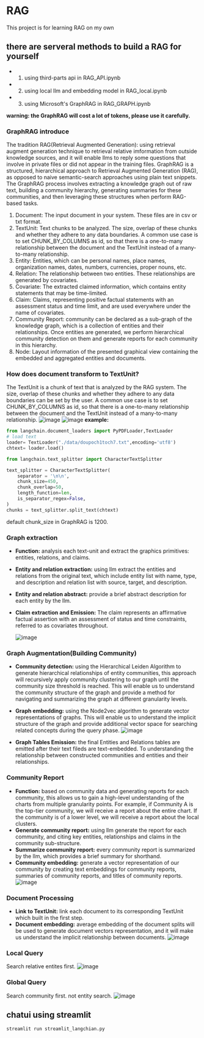 # RAG

This project is for learning RAG on my own 

## there are serveral methods to build a RAG for yourself
- 1. using third-parts api in RAG_API.ipynb
- 2. using local llm and embedding model in RAG_local.ipynb
- 3. using Microsoft's GraphRAG in RAG_GRAPH.ipynb

<b>warning: the GraphRAG will cost a lot of tokens, please use it carefully.</b>


### GraphRAG introduce
The tradition RAG(Retrieval Augmented Generation): using retrieval augment generation technique to retrieval relative imformation from outside knowledge sources, and it will enable llms to reply some questions that involve in private files or did not appear in the training files.
GraphRAG is a structured, hierarchical approach to Retrieval Augmented Generation (RAG), as opposed to naive semantic-search approaches using plain text snippets. The GraphRAG process involves extracting a knowledge graph out of raw text, building a community hierarchy, generating summaries for these communities, and then leveraging these structures when perform RAG-based tasks.
1. Document: The input document in your system. These files are in csv or txt format.
2. TextUnit: Text chunks to be analyzed. The size, overlap of these chunks and whether they adhere to any data boundaries. A common use case is to set CHUNK_BY_COLUMNS as id, so that there is a one-to-many relationship between the document and the TextUnit instead of a many-to-many relationship.
3. Entity: Entities, which can be personal names, place names, organization names, dates, numbers, currencies, proper nouns, etc.
4. Relation: The relationship between two entities. These relationships are generated by covariates.
5. Covariate: The extracted claimed information, which contains entity statements that may be time-limited.
6. Claim: Claims, representing positive factual statements with an assessment status and time limit, and are used everywhere under the name of covariates.
7. Community Report: community can be declared as a sub-graph of the knowledge graph, which is a collection of entities and their relationships. Once entities are generated, we perform hierarchical community detection on them and generate reports for each community in this hierarchy.
8. Node: Layout information of the presented graphical view containing the embedded and aggregated entities and documents. 

### How does document transform to TextUnit?
The TextUnit is a chunk of text that is analyzed by the RAG system. The size, overlap of these chunks and whether they adhere to any data boundaries can be set by the user. A common use case is to set CHUNK_BY_COLUMNS as id, so that there is a one-to-many relationship between the document and the TextUnit instead of a many-to-many relationship.
![image](https://github.com/smart-James/RAG/blob/main/image/textunits.png)
![image](https://github.com/smart-James/RAG/blob/main/image/chunk_size.png)
<b>example:</b>

```python
from langchain.document_loaders import PyPDFLoader,TextLoader
# load text
loader= TextLoader("./data/doupoch1toch7.txt",encoding='utf8')
chtext= loader.load()

from langchain.text_splitter import CharacterTextSplitter

text_splitter = CharacterTextSplitter(
    separator = '\n\n',
    chunk_size=450,
    chunk_overlap=50,
    length_function=len,
    is_separator_regex=False,
)
chunks = text_splitter.split_text(chtext)
```
default chunk_size in GraphRAG is 1200.

### Graph extraction
- <b>Function:</b> analysis each text-unit and extract the graphics primitives: entities, relations, and claims.
- <b>Entity and relation extraction:</b> using llm extract the entities and relations from the original text, which include entity list with name, type, and description and relation list with source, target, and description.
- <b>Entity and relation abstract:</b> provide a brief abstract description for each entity by the llm.
- <b>Claim extraction and Emission:</b> The claim represents an affirmative factual assertion with an assessment of status and time constraints, referred to as covariates throughout.

    ![image](https://github.com/smart-James/RAG/blob/main/image/graph_extraction.png)

### Graph Augmentation(Building Community)
- <b>Community detection:</b> using the Hierarchical Leiden Algorithm to generate hierarchical relationships of entity communities, this approach will recursively apply community clustering to our graph until the community size threshold is reached. This will enable us to understand the community structure of the graph and provide a method for navigating and summarizing the graph at different granularity levels.
- <b>Graph embedding:</b> using the Node2vec algorithm to generate vector representations of graphs. This will enable us to understand the implicit structure of the graph and provide additional vector space for searching related concepts during the query phase.
![image](https://github.com/smart-James/RAG/blob/main/image/graph_augmentation.png)

- <b>Graph Tables Emission:</b> the final Entities and Relations tables are emitted after their text fileds are text-embedded. To understanding the relationship between constructed communities and entities and their relationships.

### Community Report
- <b>Function:</b> based on community data and generating reports for each community, this allows us to gain a high-level understanding of the charts from multiple granularity points. For example, if Community A is the top-tier community, we will receive a report about the entire chart. If the community is of a lower level, we will receive a report about the local clusters.
- <b>Generate community report:</b> using llm generate the report for each community, and citing key entities, relationships and claims in the community sub-structure.
- <b>Summarize community report:</b> every community report is summarized by the llm, which provides a brief summary for shorthand.
- <b>Community embedding:</b> generate a vector representation of our community by creating text embeddings for community reports, summaries of community reports, and titles of community reports.
![image](https://github.com/smart-James/RAG/blob/main/image/community_report.png)

### Document Processing
- <b>Link to TextUnit:</b> link each document to its corresponding TextUnit which built in the first step.
- <b>Document embedding:</b> average embedding of the document splits will be used to generate document vectors representation, and it will make us understand the implicit relationship between documents.
![image](https://github.com/smart-James/RAG/blob/main/image/document_processing.png)

### Local Query
Search relative entites first.
![image](https://github.com/smart-James/RAG/blob/main/image/local_query.png)
### Global Query
Search community first. not entity search.
![image](https://github.com/smart-James/RAG/blob/main/image/global_query.png)

## chatui using streamlit
```
streamlit run streamlit_langchian.py
```
